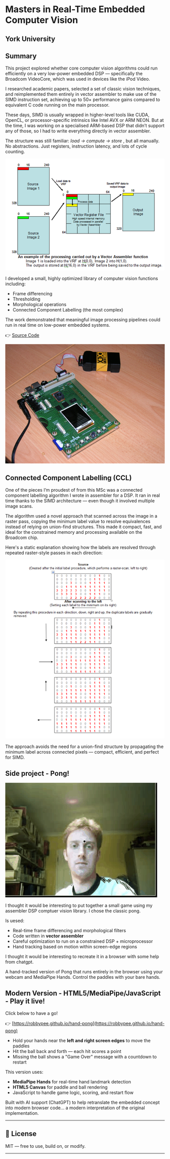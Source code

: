 # Masters in Real-Time Embedded Computer Vision

## York University

## Summary 
This project explored whether core computer vision algorithms could run efficiently on a very low-power embedded DSP — specifically the Broadcom VideoCore, which was used in devices like the iPod Video.

I researched academic papers, selected a set of classic vision techniques, and reimplemented them entirely in vector assembler to make use of the SIMD instruction set, achieving up to 50× performance gains compared to equivalent C code running on the main processor. 

These days, SIMD is usually wrapped in higher-level tools like CUDA, OpenCL, or processor-specific intrinsics like Intel AVX or ARM NEON. But at the time, I was working on a specialised ARM-based DSP that didn’t support any of those, so I had to write everything directly in vector assembler. 

The structure was still familiar: *load → compute → store* , but all manually. No abstractions. Just registers, instruction latency, and lots of cycle counting.

![SIMD architecture](images/SIMD.png)

I developed a small, highly optimized library of computer vision functions including:

- Frame differencing
- Thresholding
- Morphological operations
- Connected Component Labelling (the most complex)

The work demonstrated that meaningful image processing pipelines could run in real time on low-power embedded systems.

👉 [Source Code](source/cv_library.asm)

![VideoCore VC02](images/VIdeocore.png)

## Connected Component Labelling (CCL)

One of the pieces I’m proudest of from this MSc was a connected component labelling algorithm I wrote in assembler for a DSP. It ran in real time thanks to the SIMD architecture — even though it involved multiple image scans.

The algorithm used a novel approach that scanned across the image in a raster pass, copying the minimum label value to resolve equivalences instead of relying on union-find structures. This made it compact, fast, and ideal for the constrained memory and processing available on the Broadcom chip.

Here's a static explanation showing how the labels are resolved through repeated raster-style passes in each direction:

![Connected Component Labelling](images/connectedComponentLabelling.png)


The approach avoids the need for a union-find structure by propagating the minimum label across connected pixels — compact, efficient, and perfect for SIMD.

## Side project - Pong!

![Original 2007 Hand Pong Prototype](images/handpong_preview.gif)

I thought it would be interesting to put together a small game using my assembler DSP comptuer vision library. I chose the classic pong. 

Is uesed:
- Real-time frame differencing and morphological filters
- Code written in **vector assembler**
- Careful optimization to run on a constrained DSP + microprocessor
- Hand tracking based on motion within screen-edge regions

I thought it would be interesting to recreate it in a browser with some help from chatgpt.

A hand-tracked version of Pong that runs entirely in the browser using your webcam and MediaPipe Hands. Control the paddles with your bare hands.

##  Modern Version - HTML5/MediaPipe/JavaScript - Play it live!

Click below to have a go! 

👉 [https://robbypee.github.io/hand-pong](https://robbypee.github.io/hand-pong)

- Hold your hands near the **left and right screen edges** to move the paddles
- Hit the ball back and forth — each hit scores a point
- Missing the ball shows a "Game Over" message with a countdown to restart


This version uses:
- **MediaPipe Hands** for real-time hand landmark detection
- **HTML5 Canvas** for paddle and ball rendering
- JavaScript to handle game logic, scoring, and restart flow

Built with AI support (ChatGPT) to help retranslate the embedded concept into modern browser code... a modern interpretation of the original implementation. 

---

## 📄 License

MIT — free to use, build on, or modify.

---


